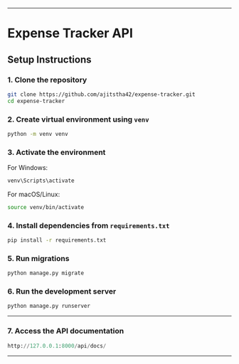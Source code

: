 
---

# Expense Tracker API

## Setup Instructions

### 1. Clone the repository

```bash
git clone https://github.com/ajitstha42/expense-tracker.git
cd expense-tracker
```

### 2. Create virtual environment using `venv`

```bash
python -m venv venv
```

### 3. Activate the environment

For Windows:

```bash
venv\Scripts\activate
```

For macOS/Linux:

```bash
source venv/bin/activate
```

### 4. Install dependencies from `requirements.txt`

```bash
pip install -r requirements.txt
```

### 5. Run migrations

```bash
python manage.py migrate
```

### 6. Run the development server

```bash
python manage.py runserver
```

---

### 7. Access the API documentation

```python
http://127.0.0.1:8000/api/docs/
```
---